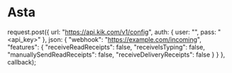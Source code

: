 # Asta
request.post({
    url: "https://api.kik.com/v1/config",
    auth: {
        user: "<username>",
        pass: "<api_key>"
    },
    json: {
        "webhook": "https://example.com/incoming", 
        "features": {
            "receiveReadReceipts": false, 
            "receiveIsTyping": false, 
            "manuallySendReadReceipts": false, 
            "receiveDeliveryReceipts": false
        }
    }
}, callback);
